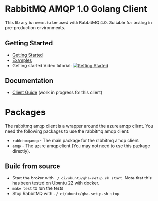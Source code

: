 # RabbitMQ AMQP 1.0 Golang Client

This library is meant to be used with RabbitMQ 4.0. 
Suitable for testing in pre-production environments.


## Getting Started

- [Getting Started](docs/examples/getting_started)
- [Examples](docs/examples)
- Getting started Video tutorial:
[![Getting Started](https://img.youtube.com/vi/iR1JUFh3udI/0.jpg)](https://youtu.be/iR1JUFh3udI)



## Documentation

- [Client Guide](https://www.rabbitmq.com/client-libraries/amqp-client-libraries) (work in progress for this client)



# Packages

The rabbitmq amqp client is a wrapper around the azure amqp client.</b>
You need the following packages to use the rabbitmq amqp client:

- `rabbitmqamqp` - The main package for the rabbitmq amqp client.
- `amqp` - The azure amqp client (You may not need to use this package directly).


## Build from source

- Start the broker with `./.ci/ubuntu/gha-setup.sh start`. Note that this has been tested on Ubuntu 22 with docker.
- `make test` to run the tests
- Stop RabbitMQ with `./.ci/ubuntu/gha-setup.sh stop`


